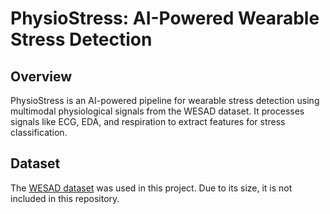 # PhysioStress: AI-Powered Wearable Stress Detection

## Overview

PhysioStress is an AI-powered pipeline for wearable stress detection using multimodal physiological signals from the WESAD dataset. It processes signals like ECG, EDA, and respiration to extract features for stress classification.

## Dataset

The [WESAD dataset](https://archive.ics.uci.edu/ml/datasets/WESAD) was used in this project. Due to its size, it is not included in this repository.
